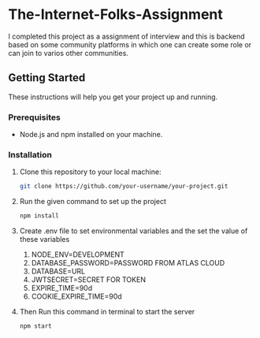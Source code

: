 # The-Internet-Folks-Assignment


I completed this project as a assignment of interview and this is backend based on some community platforms in which one can create some role or can join to varios other communities.


## Getting Started

These instructions will help you get your project up and running.

### Prerequisites

- Node.js and npm installed on your machine.

### Installation

1. Clone this repository to your local machine:

   ```bash
   git clone https://github.com/your-username/your-project.git

2. Run the given command to set up the project
   ```bash
   npm install

  3. Create .env file to set environmental variables and the set the value of these variables
     1. NODE_ENV=DEVELOPMENT
     2. DATABASE_PASSWORD=PASSWORD FROM ATLAS CLOUD 
     3. DATABASE=URL
     4. JWTSECRET=SECRET FOR TOKEN
     5. EXPIRE_TIME=90d
     6. COOKIE_EXPIRE_TIME=90d


  4. Then Run this command in terminal to start the server
     
     ```bash
     npm start

     

